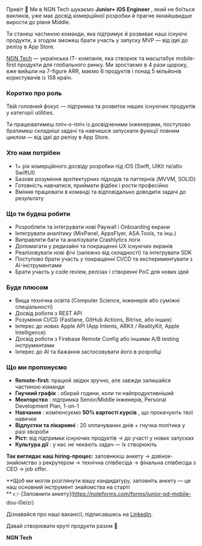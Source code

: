 Привіт 👋 Ми в NGN Tech шукаємо **Junior+ iOS Engineer** , який не боїться
викликів, уже має досвід комерційної розробки й прагне якнайшвидше вирости до
рівня Middle.

Ти станеш частиною команди, яка підтримує й розвиває наші існуючі продукти, а
згодом зможеш брати участь у запуску MVP — від ідеї до релізу в App Store.

[NGN Tech](https://www.linkedin.com/company/ngn-team/) — українська IT-
компанія, яка створює та масштабує mobile-first продукти для глобального
ринку. Ми зростаємо в 4 рази щороку, вже вийшли на 7-figure ARR, маємо 6
продуктів і понад 5 мільйонів користувачів із 158 країн.

### **Коротко про роль**

Твій головний фокус — підтримка та розвиток наших існуючих продуктів у
категорії utilities.

Ти працюватимеш пліч-о-пліч із досвідченими інженерами, поступово братимеш
складніші задачі та навчишся запускати функції повним циклом — від ідеї до
релізу в App Store.

### **Хто нам потрібен**

  * 1+ рік комерційного досвіду розробки під iOS (Swift, UIKit та/або SwiftUI)
  * Базове розуміння архітектурних підходів та паттернів (MVVM, SOLID)
  * Готовність навчатися, приймати фідбек і рости професійно
  * Вміння працювати в команді та відповідально доводити задачі до результату

### **Що ти будеш робити**

  * Розробляти та інтегрувати нові Paywall і Onboarding екрани
  * Інтегрувати аналітику (MixPanel, AppsFlyer, ASA.Tools, та інш.)
  * Виправляти баги та аналізувати Crashlytics логи
  * Допомагати у редизайні та покращенні UX існуючих екранів
  * Реалізовувати нові фічі (залежно від складності) та інтегрувати SDK
  * Поступово брати участь у покращенні CI/CD та експериментувати з AI-інструментами
  * Брати участь у code review, релізах і створенні PoC для нових ідей

### **Буде плюсом**

  * Вища технічна освіта (Computer Science, інженерія або суміжні спеціальності)
  * Досвід роботи з REST API
  * Розуміння CI/CD (Fastlane, GitHub Actions, Bitrise, або інших)
  * Інтерес до нових Apple API (App Intents, ARKit / RealityKit, Apple Intelligence)
  * Досвід роботи з Firebase Remote Config або іншими A/B testing інструментами
  * Інтерес до AI та бажання застосовувати його в розробці

### **Що ми пропонуємо**

  * **Remote-first:** працюй звідки зручно, але завжди залишайся частиною команди
  * **Гнучкий графік** : обирай години, коли ти найпродуктивніший
  * **Менторство** : підтримка Senior/Middle інженерів, Personal Development Plan, 1-on-1
  * **Навчання** : компенсуємо **50% вартості курсів** , що прокачують твої навички
  * **Відпустки та лікарняні** : 20 оплачуваних днів + гнучка політика у разі хвороби
  * **Ріст:** від підтримки існуючих продуктів → до участі у нових запусках
  * **Культура дії** : у нас не чекають задач — їх створюють

**Так виглядає наш hiring-процес:** заповнюєш анкету → дзвінок-знайомство з
рекрутером → технічна співбесіда → фінальна співбесіда з CEO → job offer.

**Щоб ми могли розглянути вашу кандидатуру, заповніть анкету — це наш основний
інструмент знайомства на старті  
** 👉 [Заповнити анкету](https://noteforms.com/forms/junior-pd-mobile-
dou-i0eizr)

Дізнавайся про наші вакансії, підписавшись на
[Linkedin](https://www.linkedin.com/company/ngn-team/).

Давай створювати круті продукти разом 🚀

**NGN Tech**